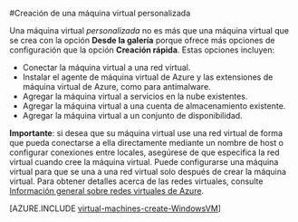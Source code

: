 <properties
	pageTitle="Creación de una máquina virtual personalizada en Azure"
	description="Aprenda a crear una máquina virtual personalizada en Azure."
	services="virtual-machines"
	documentationCenter=""
	authors="KBDAzure"
	manager="timlt"
	editor="tysonn"/>

<tags
	ms.service="virtual-machines"
	ms.workload="infrastructure-services"
	ms.tgt_pltfrm="na"
	ms.devlang="na"
	ms.topic="article"
	ms.date="07/21/2015"
	ms.author="kathydav"/>

#Creación de una máquina virtual personalizada

Una máquina virtual *personalizada* no es más que una máquina virtual que se crea con la opción **Desde la galería** porque ofrece más opciones de configuración que la opción **Creación rápida**. Estas opciones incluyen:

- Conectar la máquina virtual a una red virtual.
- Instalar el agente de máquina virtual de Azure y las extensiones de máquina virtual de Azure, como para antimalware.
- Agregar la máquina virtual a servicios en la nube existentes.
- Agregar la máquina virtual a una cuenta de almacenamiento existente.
- Agregar la máquina virtual a un conjunto de disponibilidad.

**Importante**: si desea que su máquina virtual use una red virtual de forma que pueda conectarse a ella directamente mediante un nombre de host o configurar conexiones entre locales, asegúrese de que especifica la red virtual cuando cree la máquina virtual. Puede configurarse una máquina virtual para que se una a una red virtual solo después de crear la máquina virtual. Para obtener detalles acerca de las redes virtuales, consulte [Información general sobre redes virtuales de Azure](http://go.microsoft.com/fwlink/p/?LinkID=294063).

[AZURE.INCLUDE [virtual-machines-create-WindowsVM](../../includes/virtual-machines-create-WindowsVM.md)]

<!---HONumber=August15_HO6-->